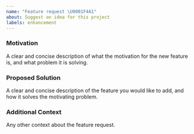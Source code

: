 ```yaml
---
name: "Feature request \U0001F4A1"
about: Suggest an idea for this project
labels: enhancement
---
```


### Motivation

A clear and concise description of what the motivation for the new feature is, and what problem it is solving.

### Proposed Solution

A clear and concise description of the feature you would like to add, and how it solves the motivating problem.

### Additional Context

Any other context about the feature request.
